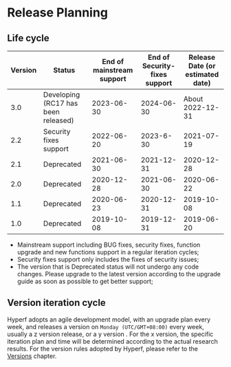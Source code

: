 # Release Planning

## Life cycle

| Version | Status                              | End of mainstream support | End of Security-fixes support | Release Date (or estimated date) |
| ------- |-------------------------------------|---------------------------|-------------------------------|----------------------------------|
| 3.0  | Developing (RC17 has been released) | 2023-06-30                | 2024-06-30                    | About 2022-12-31                 |
| 2.2  | Security fixes support              | 2022-06-20                | 2023-6-30                     | 2021-07-19                       |
| 2.1  | Deprecated                          | 2021-06-30                | 2021-12-31                    | 2020-12-28                       |
| 2.0  | Deprecated                          | 2020-12-28                | 2021-06-30                    | 2020-06-22                       |
| 1.1  | Deprecated                          | 2020-06-23                | 2020-12-31                    | 2019-10-08                       |
| 1.0  | Deprecated                          | 2019-10-08                | 2019-12-31                    | 2019-06-20                       |

* Mainstream support including BUG fixes, security fixes, function upgrade and new functions support in a regular iteration cycles;
* Security fixes support only includes the fixes of security issues;
* The version that is Deprecated status will not undergo any code changes. Please upgrade to the latest version according to the upgrade guide as soon as possible to get better support;


## Version iteration cycle

Hyperf adopts an agile development model, with an upgrade plan every week, and releases a version on `Monday (UTC/GMT+08:00)` every week, usually a z version release, or a y version . For the x version, the specific iteration plan and time will be determined according to the actual research results.
For the version rules adopted by Hyperf, please refer to the [Versions](en/versions.md) chapter.
